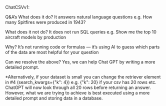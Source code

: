 ChatCSVv1:

Q&A’s
What does it do?
It answers natural language questions e.g. How many Spitfires were produced in 1943?

What does it not do?
It does not run SQL queries e.g. Show me the top 10 aircraft models by production

Why?
It’s not running code or formulas — it’s using AI to guess which parts of the data are most helpful for your question

Can we resolve the above?
Yes, we can help Chat GPT by writing a more detailed prompt.

*Alternatively, if your dataset is small you can change the retriever element in #4 (search_kwargs={"k": 4}) e.g. {"k": 20} if your csv has 20 rows etc. 
ChatGPT will now look through all 20 rows before returning an answer. 
However, what we are trying to achieve is best executed using a more detailed prompt and storing data in a database.
